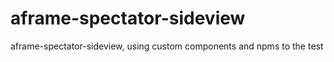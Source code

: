 # aframe-spectator-sideview
aframe-spectator-sideview, using custom components and npms to the test
